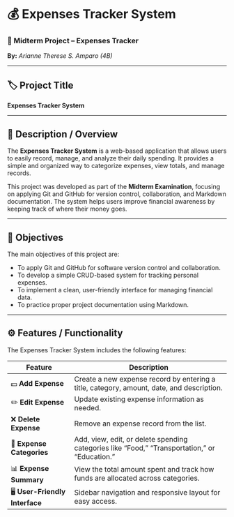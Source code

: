 # 💰 Expenses Tracker System  
### 🧾 Midterm Project – Expenses Tracker  
**By:** *Arianne Therese S. Amparo (4B)*  

---

## 🏷️ Project Title
**Expenses Tracker System**

---

## 📘 Description / Overview
The **Expenses Tracker System** is a web-based application that allows users to easily record, manage, and analyze their daily spending. It provides a simple and organized way to categorize expenses, view totals, and manage records.  

This project was developed as part of the **Midterm Examination**, focusing on applying Git and GitHub for version control, collaboration, and Markdown documentation. The system helps users improve financial awareness by keeping track of where their money goes.

---

## 🎯 Objectives
The main objectives of this project are:
- To apply Git and GitHub for software version control and collaboration.  
- To develop a simple CRUD-based system for tracking personal expenses.  
- To implement a clean, user-friendly interface for managing financial data.  
- To practice proper project documentation using Markdown.  

---

## ⚙️ Features / Functionality
The Expenses Tracker System includes the following features:

| Feature | Description |
|----------|-------------|
| 💵 **Add Expense** | Create a new expense record by entering a title, category, amount, date, and description. |
| ✏️ **Edit Expense** | Update existing expense information as needed. |
| ❌ **Delete Expense** | Remove an expense record from the list. |
| 📁 **Expense Categories** | Add, view, edit, or delete spending categories like “Food,” “Transportation,” or “Education.” |
| 📊 **Expense Summary** | View the total amount spent and track how funds are allocated across categories. |
| 🖥️ **User-Friendly Interface** | Sidebar navigation and responsive layout for easy access. |

